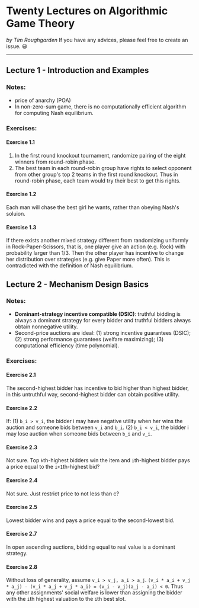 # Twenty Lectures on Algorithmic Game Theory
*by Tim Roughgarden*
If you have any advices, please feel free to create an issue. :smiley:
- - -
## Lecture 1 - Introduction and Examples
### Notes:
* price of anarchy (POA)
* In non-zero-sum game, there is no computationally efficient algorithm for computing Nash equilibrium.

### Exercises:
#### Exercise 1.1
1. In the first round knockout tournament, randomize pairing of the eight winners from round-robin phase.
2. The best team in each round-robin group have rights to select opponent from other group's top 2 teams in the first round knockout. Thus in round-robin phase, each team would try their best to get this rights.

#### Exercise 1.2
Each man will chase the best girl he wants, rather than obeying Nash's soluion.

#### Exercise 1.3
If there exists another mixed strategy different from randomizing uniformly in Rock-Paper-Scissors, that is, one player give an action (e.g. Rock) with probability larger than 1/3. Then the other player has incentive to change her distribution over strategies (e.g. give Paper more often). This is contradicted with the definition of Nash equilibrium.

## Lecture 2 - Mechanism Design Basics
### Notes:
* **Dominant-strategy incentive compatible (DSIC)**: truthful bidding is always a dominant strategy for every bidder and truthful bidders always obtain nonnegative utility.
* Second-price auctions are ideal: (1) strong incentive guarantees (DSIC); (2) strong performance guarantees (welfare maximizing); (3) conputational efficiency (time polynomial).

### Exercises:
#### Exercise 2.1
The second-highest bidder has incentive to bid higher than highest bidder, in this untruthful way, second-highest bidder can obtain positive utility.

#### Exercise 2.2
If:
(1) `b_i > v_i`, the bidder i may have negative utility when her wins the auction and someone bids between `v_i` and `b_i`.
(2) `b_i < v_i`, the bidder i may lose auction when someone bids between `b_i` and `v_i`.

#### Exercise 2.3
Not sure. Top `k`th-highest bidders win the item and `i`th-highest bidder pays a price equal to the `i+1`th-highest bid?

#### Exercise 2.4
Not sure. Just restrict price to not less than c?

#### Exercise 2.5
Lowest bidder wins and pays a price equal to the second-lowest bid.

#### Exercise 2.7
In open ascending auctions, bidding equal to real value is a dominant strategy.

#### Exercise 2.8
Without loss of generality, assume `v_i > v_j, a_i > a_j`. `(v_i * a_i + v_j * a_j) - (v_i * a_j + v_j * a_i) = (v_i - v_j)(a_j - a_i) < 0`. Thus any other assignments' social welfare is lower than assigning the bidder with the `i`th highest valuation to the `i`th best slot.
